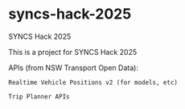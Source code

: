 # syncs-hack-2025
SYNCS Hack 2025

This is a project for SYNCS Hack 2025

APIs (from NSW Transport Open Data):

    Realtime Vehicle Positions v2 (for models, etc)
    
    Trip Planner APIs